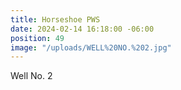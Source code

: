 ```yaml
---
title: Horseshoe PWS
date: 2024-02-14 16:18:00 -06:00
position: 49
image: "/uploads/WELL%20NO.%202.jpg"
---
```


Well No. 2